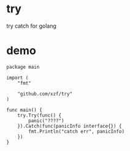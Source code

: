# try
try catch for golang 

# demo 
```
package main

import (
	"fmt"
	
	"github.com/xzf/try"
)

func main() {
	try.Try(func() {
		panic("????")
	}).Catch(func(panicInfo interface{}) {
		fmt.Println("catch err", panicInfo)
	})
}
```